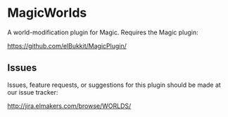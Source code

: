 MagicWorlds
===========

A world-modification plugin for Magic. Requires the Magic plugin:

https://github.com/elBukkit/MagicPlugin/

## Issues

Issues, feature requests, or suggestions for this plugin should be made at our issue tracker:

http://jira.elmakers.com/browse/WORLDS/